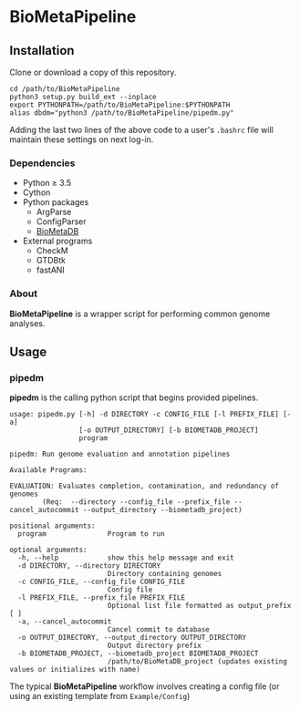 # BioMetaPipeline

## Installation
Clone or download a copy of this repository.
<pre><code>cd /path/to/BioMetaPipeline
python3 setup.py build_ext --inplace
export PYTHONPATH=/path/to/BioMetaPipeline:$PYTHONPATH
alias dbdm="python3 /path/to/BioMetaPipeline/pipedm.py"</code></pre>
Adding the last two lines of the above code to a user's `.bashrc` file will maintain these settings on next log-in.

### Dependencies

- Python &ge; 3.5
- Cython
- Python packages
    - ArgParse
    - ConfigParser
    - [BioMetaDB](https://github.com/cjneely10/BioMetaDB)
- External programs
    - CheckM
    - GTDBtk
    - fastANI


### About

**BioMetaPipeline** is a wrapper script for performing common genome analyses.

## Usage

### pipedm

**pipedm** is the calling python script that begins provided pipelines.

<pre><code>usage: pipedm.py [-h] -d DIRECTORY -c CONFIG_FILE [-l PREFIX_FILE] [-a]
                 [-o OUTPUT_DIRECTORY] [-b BIOMETADB_PROJECT]
                 program

pipedm:	Run genome evaluation and annotation pipelines

Available Programs:

EVALUATION: Evaluates completion, contamination, and redundancy of genomes
		(Req:  --directory --config_file --prefix_file --cancel_autocommit --output_directory --biometadb_project)

positional arguments:
  program               Program to run

optional arguments:
  -h, --help            show this help message and exit
  -d DIRECTORY, --directory DIRECTORY
                        Directory containing genomes
  -c CONFIG_FILE, --config_file CONFIG_FILE
                        Config file
  -l PREFIX_FILE, --prefix_file PREFIX_FILE
                        Optional list file formatted as output_prefix	<file>[	<file>]
  -a, --cancel_autocommit
                        Cancel commit to database
  -o OUTPUT_DIRECTORY, --output_directory OUTPUT_DIRECTORY
                        Output directory prefix
  -b BIOMETADB_PROJECT, --biometadb_project BIOMETADB_PROJECT
                        /path/to/BioMetaDB_project (updates existing values or initializes with name)</code></pre>

The typical **BioMetaPipeline** workflow involves creating a config file (or using an existing template from `Example/Config`)
